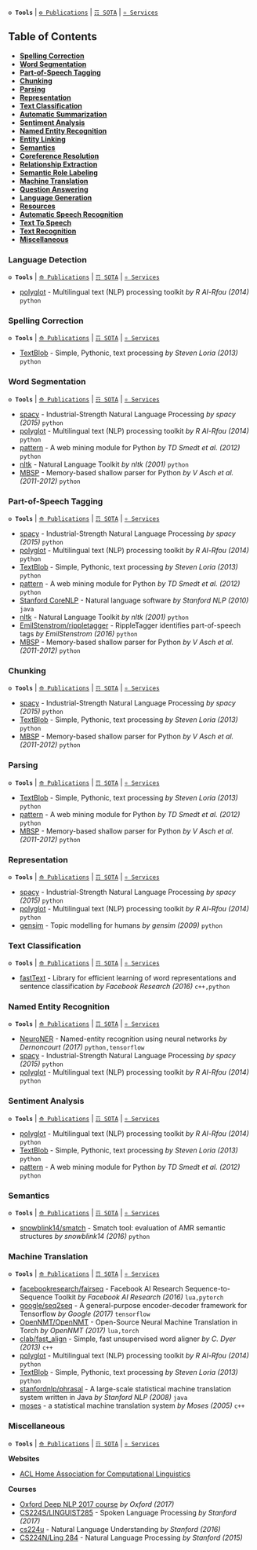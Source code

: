 **`⚙ Tools`** | [`⚙ Publications`](https://github.com/magizbox/underthesea/wiki/English-NLP-Publications) | [`☶ SOTA`](https://github.com/magizbox/underthesea/wiki/English-NLP-SOTA) | [`⚛ Services`](https://github.com/magizbox/underthesea/wiki/English-NLP-Services)

## Table of Contents

* [**Spelling Correction**](#spelling-correction)
* [**Word Segmentation**](#word-segmentation)
* [**Part-of-Speech Tagging**](#part-of-speech-tagging)
* [**Chunking**](#chunking)
* [**Parsing**](#parsing)
* [**Representation**](#representation)
* [**Text Classification**](#text-classification)
* [**Automatic Summarization**](#automatic-summarization)
* [**Sentiment Analysis**](#sentiment-analysis)
* [**Named Entity Recognition**](#named-entity-recognition)
* [**Entity Linking**](#entity-linking)
* [**Semantics**](#semantics)
* [**Coreference Resolution**](#coreference-resolution)
* [**Relationship Extraction**](#relationship-extraction)
* [**Semantic Role Labeling**](#semantic-role-labeling)
* [**Machine Translation**](#machine-translation)
* [**Question Answering**](#question-answering)
* [**Language Generation**](#language-generation)
* [**Resources**](#resources)
* [**Automatic Speech Recognition**](#automatic-speech-recognition)
* [**Text To Speech**](#text-to-speech)
* [**Text Recognition**](#text-recognition)
* [**Miscellaneous**](#miscellaneous)

### Language Detection

**`⚙ Tools`** | [`⟰ Publications`](https://github.com/magizbox/underthesea/wiki/English-NLP-Publications#language-detection) | [`☶ SOTA`](https://github.com/magizbox/underthesea/wiki/English-NLP-SOTA#language-detection) | [`⚛ Services`](https://github.com/magizbox/underthesea/wiki/English-NLP-Services#language-detection)

* [polyglot](http://polyglot.readthedocs.io/en/latest/) - Multilingual text (NLP) processing toolkit  *by R Al-Rfou (2014)* `python` 

### Spelling Correction

**`⚙ Tools`** | [`⟰ Publications`](https://github.com/magizbox/underthesea/wiki/English-NLP-Publications#spelling-correction) | [`☶ SOTA`](https://github.com/magizbox/underthesea/wiki/English-NLP-SOTA#spelling-correction) | [`⚛ Services`](https://github.com/magizbox/underthesea/wiki/English-NLP-Services#spelling-correction)

* [TextBlob](https://github.com/sloria/TextBlob) - Simple, Pythonic, text processing *by Steven Loria (2013)* `python` 

### Word Segmentation

**`⚙ Tools`** | [`⟰ Publications`](https://github.com/magizbox/underthesea/wiki/English-NLP-Publications#word-segmentation) | [`☶ SOTA`](https://github.com/magizbox/underthesea/wiki/English-NLP-SOTA#word-segmentation) | [`⚛ Services`](https://github.com/magizbox/underthesea/wiki/English-NLP-Services#word-segmentation)

* [spacy](https://spacy.io/) - Industrial-Strength Natural Language Processing *by spacy (2015)* `python` 
* [polyglot](http://polyglot.readthedocs.io/en/latest/) - Multilingual text (NLP) processing toolkit  *by R Al-Rfou (2014)* `python` 
* [pattern](https://github.com/clips/pattern) - A web mining module for Python *by TD Smedt et al. (2012)* `python` 
* [nltk](https://github.com/nltk/nltk) - Natural Language Toolkit *by nltk (2001)* `python` 
* [MBSP](https://github.com/clips/MBSP) - Memory-based shallow parser for Python *by V Asch et al. (2011-2012)* `python`

### Part-of-Speech Tagging

**`⚙ Tools`** | [`⟰ Publications`](https://github.com/magizbox/underthesea/wiki/English-NLP-Publications#part-of-speech-tagging) | [`☶ SOTA`](https://github.com/magizbox/underthesea/wiki/English-NLP-SOTA#part-of-speech-tagging) | [`⚛ Services`](https://github.com/magizbox/underthesea/wiki/English-NLP-Services#part-of-speech-tagging)

* [spacy](https://spacy.io/) - Industrial-Strength Natural Language Processing *by spacy (2015)* `python` 
* [polyglot](http://polyglot.readthedocs.io/en/latest/) - Multilingual text (NLP) processing toolkit  *by R Al-Rfou (2014)* `python` 
* [TextBlob](https://github.com/sloria/TextBlob) - Simple, Pythonic, text processing *by Steven Loria (2013)* `python` 
* [pattern](https://github.com/clips/pattern) - A web mining module for Python *by TD Smedt et al. (2012)* `python` 
* [Stanford CoreNLP](https://stanfordnlp.github.io/CoreNLP/) - Natural language software *by Stanford NLP (2010)* `java` 
* [nltk](https://github.com/nltk/nltk) - Natural Language Toolkit *by nltk (2001)* `python`
* [EmilStenstrom/rippletagger](https://github.com/EmilStenstrom/rippletagger) - RippleTagger identifies part-of-speech tags *by EmilStenstrom (2016)* `python` 
* [MBSP](https://github.com/clips/MBSP) - Memory-based shallow parser for Python *by V Asch et al. (2011-2012)* `python` 

### Chunking

**`⚙ Tools`** | [`⟰ Publications`](https://github.com/magizbox/underthesea/wiki/English-NLP-Publications#chunking) | [`☶ SOTA`](https://github.com/magizbox/underthesea/wiki/English-NLP-SOTA#chunking) | [`⚛ Services`](https://github.com/magizbox/underthesea/wiki/English-NLP-Services#chunking)

* [spacy](https://spacy.io/) - Industrial-Strength Natural Language Processing *by spacy (2015)* `python` 
* [TextBlob](https://github.com/sloria/TextBlob) - Simple, Pythonic, text processing *by Steven Loria (2013)* `python` 
* [MBSP](https://github.com/clips/MBSP) - Memory-based shallow parser for Python *by V Asch et al. (2011-2012)* `python`

### Parsing

**`⚙ Tools`** | [`⟰ Publications`](https://github.com/magizbox/underthesea/wiki/English-NLP-Publications#parsing) | [`☶ SOTA`](https://github.com/magizbox/underthesea/wiki/English-NLP-SOTA#parsing) | [`⚛ Services`](https://github.com/magizbox/underthesea/wiki/English-NLP-Services#parsing)

* [TextBlob](https://github.com/sloria/TextBlob) - Simple, Pythonic, text processing *by Steven Loria (2013)* `python` 
* [pattern](https://github.com/clips/pattern) - A web mining module for Python *by TD Smedt et al. (2012)* `python`  
* [MBSP](https://github.com/clips/MBSP) - Memory-based shallow parser for Python *by V Asch et al. (2011-2012)* `python`

### Representation

**`⚙ Tools`** | [`⟰ Publications`](https://github.com/magizbox/underthesea/wiki/English-NLP-Publications#representation) | [`☶ SOTA`](https://github.com/magizbox/underthesea/wiki/English-NLP-SOTA#representation) | [`⚛ Services`](https://github.com/magizbox/underthesea/wiki/English-NLP-Services#representation)

* [spacy](https://spacy.io/) - Industrial-Strength Natural Language Processing *by spacy (2015)* `python` 
* [polyglot](http://polyglot.readthedocs.io/en/latest/) - Multilingual text (NLP) processing toolkit  *by R Al-Rfou (2014)* `python` 
* [gensim](https://radimrehurek.com/gensim/) - Topic modelling for humans *by gensim (2009)* `python` 

### Text Classification

**`⚙ Tools`** | [`⟰ Publications`](https://github.com/magizbox/underthesea/wiki/English-NLP-Publications#text-classification) | [`☶ SOTA`](https://github.com/magizbox/underthesea/wiki/English-NLP-SOTA#text-classification) | [`⚛ Services`](https://github.com/magizbox/underthesea/wiki/English-NLP-Services#text-classification)

* [fastText](https://github.com/facebookresearch/fastText) - Library for efficient learning of word representations and sentence classification *by Facebook Research (2016)* `c++,python`

### Named Entity Recognition

**`⚙ Tools`** | [`⟰ Publications`](https://github.com/magizbox/underthesea/wiki/English-NLP-Publications#named-entity-recognition) | [`☶ SOTA`](https://github.com/magizbox/underthesea/wiki/English-NLP-SOTA#named-entity-recognition) | [`⚛ Services`](https://github.com/magizbox/underthesea/wiki/English-NLP-Services#named-entity-recognition)

* [NeuroNER](https://github.com/Franck-Dernoncourt/NeuroNER/) - Named-entity recognition using neural networks *by Dernoncourt (2017)* `python,tensorflow` 
* [spacy](https://spacy.io/) - Industrial-Strength Natural Language Processing *by spacy (2015)* `python` 
* [polyglot](http://polyglot.readthedocs.io/en/latest/) - Multilingual text (NLP) processing toolkit  *by R Al-Rfou (2014)* `python` 

### Sentiment Analysis

**`⚙ Tools`** | [`⟰ Publications`](https://github.com/magizbox/underthesea/wiki/English-NLP-Publications#entity-linking) | [`☶ SOTA`](https://github.com/magizbox/underthesea/wiki/English-NLP-SOTA#entity-linking) | [`⚛ Services`](https://github.com/magizbox/underthesea/wiki/English-NLP-Services#entity-linking)

* [polyglot](http://polyglot.readthedocs.io/en/latest/) - Multilingual text (NLP) processing toolkit  *by R Al-Rfou (2014)* `python` 
* [TextBlob](https://github.com/sloria/TextBlob) - Simple, Pythonic, text processing *by Steven Loria (2013)* `python`
* [pattern](https://github.com/clips/pattern) - A web mining module for Python *by TD Smedt et al. (2012)* `python`  

### Semantics

**`⚙ Tools`** | [`⟰ Publications`](https://github.com/magizbox/underthesea/wiki/English-NLP-Publications#semantics) | [`☶ SOTA`](https://github.com/magizbox/underthesea/wiki/English-NLP-SOTA#semantics) | [`⚛ Services`](https://github.com/magizbox/underthesea/wiki/English-NLP-Services#semantics)

* [snowblink14/smatch](https://github.com/snowblink14/smatch/) - Smatch tool: evaluation of AMR semantic structures *by snowblink14 (2016)* `python`

### Machine Translation

**`⚙ Tools`** | [`⟰ Publications`](https://github.com/magizbox/underthesea/wiki/English-NLP-Publications#machine-translation) | [`☶ SOTA`](https://github.com/magizbox/underthesea/wiki/English-NLP-SOTA#machine-translation) | [`⚛ Services`](https://github.com/magizbox/underthesea/wiki/English-NLP-Services#machine-translation)

* [facebookresearch/fairseq](https://github.com/facebookresearch/fairseq) - Facebook AI Research Sequence-to-Sequence Toolkit *by Facebook AI Research (2016)* `lua,pytorch`
* [google/seq2seq](https://github.com/google/seq2seq) - A general-purpose encoder-decoder framework for 
Tensorflow  *by Google (2017)* `tensorflow`
* [OpenNMT/OpenNMT](https://github.com/opennmt/opennmt) - Open-Source Neural Machine Translation in Torch  *by OpenNMT (2017)* `lua,torch`
* [clab/fast_align](https://github.com/clab/fast_align) - Simple, fast unsupervised word aligner  *by C. Dyer (2013)* `c++` 
* [polyglot](http://polyglot.readthedocs.io/en/latest/) - Multilingual text (NLP) processing toolkit  *by R Al-Rfou (2014)* `python` 
* [TextBlob](https://github.com/sloria/TextBlob) - Simple, Pythonic, text processing *by Steven Loria (2013)* `python` 
* [stanfordnlp/phrasal](https://github.com/stanfordnlp/phrasal/) - A large-scale statistical machine translation system written in Java *by Stanford NLP (2008)* `java` 
* [moses](http://www.statmt.org/moses/) - a statistical machine translation system *by Moses (2005)* `c++` 

### Miscellaneous

**`⚙ Tools`** | [`⟰ Publications`](https://github.com/magizbox/underthesea/wiki/English-NLP-Publications#miscellaneous) | [`☶ SOTA`](https://github.com/magizbox/underthesea/wiki/English-NLP-SOTA#miscellaneous) | [`⚛ Services`](https://github.com/magizbox/underthesea/wiki/English-NLP-Services#miscellaneous)

**Websites**

* [ACL Home Association for Computational Linguistics](https://www.aclweb.org/portal/)

**Courses**

* [Oxford Deep NLP 2017 course](https://github.com/oxford-cs-deepnlp-2017/lectures) *by Oxford (2017)*
* [CS224S/LINGUIST285](http://web.stanford.edu/class/cs224s/index.html) - Spoken Language Processing *by Stanford (2017)*
* [cs224u](https://web.stanford.edu/class/cs224u/index.html) - Natural Language Understanding *by Stanford (2016)*
* [CS224N/Ling 284](https://web.stanford.edu/class/archive/cs/cs224n/cs224n.1162/syllabus.shtml) - Natural Language Processing *by Stanford (2015)*